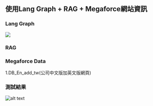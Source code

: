 ## 使用Lang Graph + RAG + Megaforce網站資訊

### Lang Graph
![](https://i.imgur.com/bPimdTG.jpeg)
### RAG

### Megaforce Data
1.DB_En_add_tw(公司中文版加英文版網頁)

### 測試結果
![alt text](https://i.imgur.com/3zlNcgm.jpeg)

